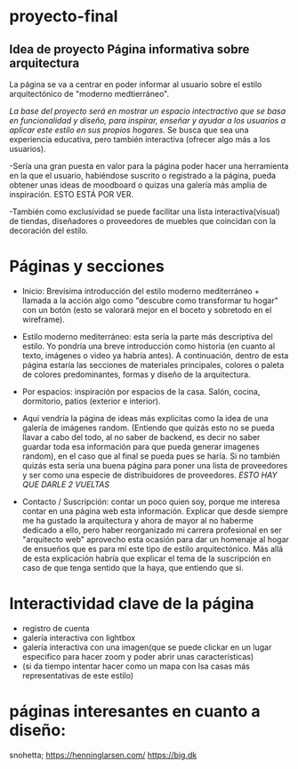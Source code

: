 # proyecto-final


## Idea de proyecto Página informativa sobre arquitectura

La página se va a centrar en poder informar al usuario sobre el estilo arquitectónico de "moderno medtierráneo". 

*La base del proyecto será en mostrar un espacio intectractivo que se basa en funcionalidad y diseño, para inspirar, enseñar y ayudar a los usuarios a aplicar este estilo en sus propios hogares.*
Se busca que sea una experiencia educativa, pero también interactiva (ofrecer algo más a los usuarios).

-Sería una gran puesta en valor para la página poder hacer una herramienta en la que el usuario, habiéndose suscrito o registrado a la página, pueda obtener unas ideas de moodboard o quizas una galería más amplia de inspiración. ESTO ESTÁ POR VER.

-También como exclusividad se puede facilitar una lista interactiva(visual) de tiendas, diseñadores o proveedores de muebles que coincidan con la decoración del estilo.

# Páginas y secciones
- Inicio: Brevísima introducción del estilo moderno mediterráneo + llamada a la acción algo como "descubre como transformar tu hogar" con un botón (esto se valorará mejor en el boceto y sobretodo en el wireframe). 


- Estilo moderno mediterráneo: esta sería la parte más descriptiva del estilo. Yo pondría una breve introducción como historia (en cuanto al texto, imágenes o video ya habría antes). A continuación, dentro de esta página estaría las secciones de materiales principales, colores o paleta de colores predominantes, formas y diseño de la arquitectura.

- Por espacios: inspiración por espacios de la casa. Salón, cocina, dormitorio, patios (exterior e interior).

- Aquí vendría la página de ideas más explícitas como la idea de una galería de imágenes random. (Entiendo que quizás esto no se pueda llavar a cabo del todo, al no saber de backend, es decir no saber guardar toda esa información para que pueda generar imagenes random), en el caso que al final se pueda pues se haría. Si no también quizás esta sería una buena página para poner una lista de proveedores y ser como una especie de distribuidores de proveedores. *ESTO HAY QUE DARLE 2 VUELTAS*

- Contacto / Suscripción: contar un poco quien soy, porque me interesa contar en una página web esta información. Explicar que desde siempre me ha gustado la arquitectura y ahora de mayor al no haberme dedicado a ello, pero haber reorganizado mi carrera profesional en ser "arquitecto web" aprovecho esta ocasión para dar un homenaje al hogar de ensueños que es para mí este tipo de estilo arquitectónico.
Más allá de esta explicación habría que explicar el tema de la suscripción en caso de que tenga sentido que la haya, que entiendo que si.

# Interactividad clave de la página

- registro de cuenta
- galería interactiva con lightbox
- galería interactiva con una imagen(que se puede clickar en un lugar especifico para hacer zoom y poder abrir unas características)
- (si da tiempo intentar hacer como un mapa con lsa casas más representativas de este estilo)


# páginas interesantes en cuanto a diseño:
snohetta;
https://henninglarsen.com/
https://big.dk


<!-- 
## Idea nº2

- Hacer un "mini juego" en el que eres un personaje y tienes que contestar a un especie de genio para seguir avanzando...
La idea es seguir avanzando de página en página con cada página estilada diferente y así aplicar varias formas de conocimiento conforme vas avanzando la página.

- Sería interesante poder unir una historia general. -->


<!-- ## Idea  nº1

# Referencias
Referencia principal "neal.fun"

Referencia capítulo `Los Simpsons` capítulo Bart cabando un hoyo.


- Hacer que la página principal solo pueda bajar hacia abajo y crear una replica "animada" del corazón de la tierra capa por capas. Donde se puede descubrir conforme bajas las antiguas especies, criaturas mágicas, tesoros... en cada parte que se va viendo estaría guay que se pudiese "clickar" para que se pueda ver alguna curiosidad de que o quien es el que está ahi. 

- La idea es que conforme bajes esté el fondo algo animado para que no sea una simple bg-img. No sé si esto se puede lograr la verdad.

- Sería interesante descubrir si tipo cuando encuentras un cofre se puede insertar un minipuzzle o minijuego para poder abrirlo.

- Quizás hacer una animacion para ir cabando o yendo por un camino hacia abajo (scroll) y que tenga reverse

- La idea es empezar con un fondo estilo pantalla de windows con la tipica ladera de windows (pero todo pensando a nivel dibujo?) cuando llegues en la página. Ahi quizas a la altura de las nubes poner una breve explicación de lo que es la pagina. MÁS un boton en el que te lleve ya a iniciar el scroll hacia abajo. tambien en la pantalla inicial estaría bien tener una parte base en modo de día y otra en modo nocturno que obviamente solo tenga funcionalidad en la parte inicial, la de fuera de la tierra.

- El personaje será Bart, el que esté cabando. Podría tener una interacción con Homer en el inicio. Es decir, en la tierra antes de cabar con alguna frase del capiítulo.

- Estaría bien que cabara por el centro o por algún lado y que cabara recto sin encontrar nada, pero que se vea todo lo que hay y que no está encontrando por solo ir recto.

- El tope sería el centro de la tierra.

- Hay que investigar, aunque creo que se podría, la manera en la que quizás pueda cambiar un poco de apariencia con JS, por ejemplo, cuando esté cerca que tenga un traje especial? 
 -->
